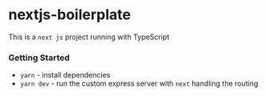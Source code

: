 # nextjs-boilerplate

This is a `next js` project running with TypeScript

### Getting Started

- `yarn` - install dependencies
- `yarn dev` - run the custom express server with `next` handling the routing
